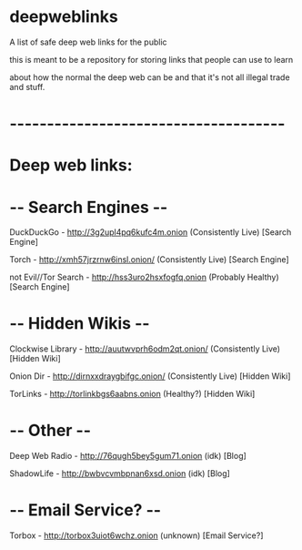 # deepweblinks
A list of safe deep web links for the public 

this is meant to be a repository for storing links that people can use to learn

about how the normal the deep web can be and that it's not all illegal trade and stuff.




# -------------------------------------
# Deep web links:

# -- Search Engines --

DuckDuckGo - http://3g2upl4pq6kufc4m.onion  (Consistently Live) [Search Engine]

Torch - http://xmh57jrzrnw6insl.onion/  (Consistently Live) [Search Engine]

not Evil//Tor Search - http://hss3uro2hsxfogfq.onion    (Probably Healthy) [Search Engine]
 
# -- Hidden Wikis --

Clockwise Library - http://auutwvprh6odm2qt.onion/  (Consistently Live) [Hidden Wiki]

Onion Dir - http://dirnxxdraygbifgc.onion/  (Consistently Live) [Hidden Wiki]

TorLinks - http://torlinkbgs6aabns.onion    (Healthy?) [Hidden Wiki]
 
# -- Other --

Deep Web Radio - http://76qugh5bey5gum71.onion  (idk) [Blog]

ShadowLife - http://bwbvcvmbpnan6xsd.onion  (idk) [Blog]
 
# -- Email Service? --

Torbox - http://torbox3uiot6wchz.onion  (unknown) [Email Service?]
